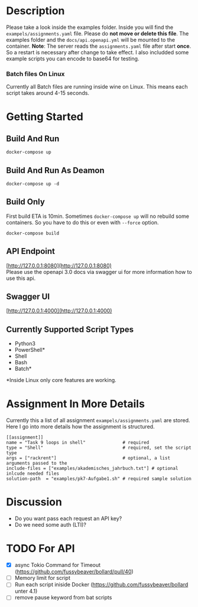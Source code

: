 # Description

Please take a look inside the examples folder. Inside you will find the `exampels/assignments.yaml` file. Please do  **not move or delete this file**.
The examples folder and the `docs/api.openapi.yml` will be mounted to the container. **Note**: The server reads the ```assignments.yaml``` file after start **once**. So a restart is necessary after change to take effect. I also includded some example scripts you can encode to base64 for testing.

### Batch files On Linux

Currently all Batch files are running inside wine on Linux. This means each script takes around 4-15 seconds.

# Getting Started

## Build And Run

```
docker-compose up
```

## Build And Run As Deamon

```
docker-compose up -d
```

## Build Only

First build ETA is 10min.
Sometimes `docker-compose up` will no rebuild some containers. So you have to do this or even with `--force` option.

```
docker-compose build
```

## API Endpoint

[http://127.0.0.1:8080](http://127.0.0.1:8080)  
Please use the openapi 3.0 docs via swagger ui for more information how to use this api.

## Swagger UI

[http://127.0.0.1:4000](http://127.0.0.1:4000)

## Currently Supported Script Types

-   Python3
-   PowerShell\*
-   Shell
-   Bash
-   Batch\*

\*Inside Linux only core features are working.

# Assignment In More Details

Currently this a list of all assignment `exampels/assignments.yaml` are stored.
Here I go into more details how the assignment is structured.

```
[[assignment]]
name = "Task 9 loops in shell"              # required
type = "Shell"                              # required, set the script type
args = ["rackrent"]                         # optional, a list arguments passed to the 
include-files = ["examples/akademisches_jahrbuch.txt"] # optional inlcude needed files
solution-path  = "examples/pk7-Aufgabe1.sh" # required sample solution

```

# Discussion

-   Do you want pass each request an API key?
-   Do we need some auth (LTI)?

# TODO For API

-   [X] async Tokio Command for Timeout (https://github.com/fussybeaver/bollard/pull/40)
-   [ ] Memory limit for script
-   [ ] Run each script iniside Docker (https://github.com/fussybeaver/bollard unter 4.1)
-   [ ] remove pause keyword from bat scripts
